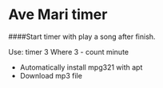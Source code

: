 Ave Mari timer
=============

####Start timer with play a song after finish.

Use: timer 3
Where 3 - count minute

- Automatically install mpg321 with apt
- Download mp3 file
